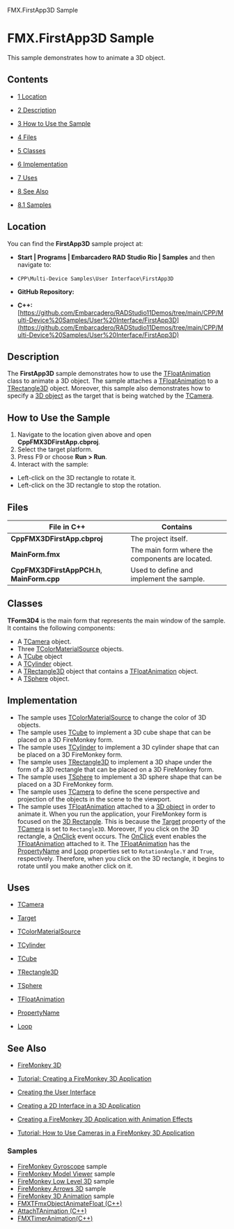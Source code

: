 FMX.FirstApp3D Sample[]()
# FMX.FirstApp3D Sample 


This sample demonstrates how to animate a 3D object.
## Contents



* [1 Location](#Location)
* [2 Description](#Description)
* [3 How to Use the Sample](#How_to_Use_the_Sample)
* [4 Files](#Files)
* [5 Classes](#Classes)
* [6 Implementation](#Implementation)
* [7 Uses](#Uses)
* [8 See Also](#See_Also)

* [8.1 Samples](#Samples)


## Location 

You can find the **FirstApp3D** sample project at:
* **Start | Programs | Embarcadero RAD Studio Rio | Samples** and then navigate to:

* `CPP\Multi-Device Samples\User Interface\FirstApp3D`

* **GitHub Repository:**

* **C++:**[https://github.com/Embarcadero/RADStudio11Demos/tree/main/CPP/Multi-Device%20Samples/User%20Interface/FirstApp3D](https://github.com/Embarcadero/RADStudio11Demos/tree/main/CPP/Multi-Device%20Samples/User%20Interface/FirstApp3D)

## Description 

The **FirstApp3D** sample demonstrates how to use the [TFloatAnimation](http://docwiki.embarcadero.com/Libraries/en/FMX.Ani.TFloatAnimation) class to animate a 3D object. The sample attaches a [TFloatAnimation](http://docwiki.embarcadero.com/Libraries/en/FMX.Ani.TFloatAnimation) to a [TRectangle3D](http://docwiki.embarcadero.com/Libraries/en/FMX.Objects3D.TRectangle3D) object. Moreover, this sample also demonstrates how to specify a [3D object](http://docwiki.embarcadero.com/Libraries/en/FMX.Objects3D) as the target that is being watched by the [TCamera](http://docwiki.embarcadero.com/Libraries/en/FMX.Controls3D.TCamera).
## How to Use the Sample 


1.  Navigate to the location given above and open **CppFMX3DFirstApp.cbproj**.
2.  Select the target platform.
3.  Press F9 or choose **Run > Run**.
4.  Interact with the sample:

*  Left-click on the 3D rectangle to rotate it.
*  Left-click on the 3D rectangle to stop the rotation.

## Files 



|**File in C++**                            |**Contains**                                   |
|-------------------------------------------|-----------------------------------------------|
|**CppFMX3DFirstApp.cbproj**                |The project itself.                            |
|**MainForm.fmx**                           |The main form where the components are located.|
|**CppFMX3DFirstAppPCH.h**, **MainForm.cpp**|Used to define and implement the sample.       |


## Classes 

**TForm3D4** is the main form that represents the main window of the sample. It contains the following components:
*  A [TCamera](http://docwiki.embarcadero.com/Libraries/en/FMX.Controls3D.TCamera) object.
*  Three [TColorMaterialSource](http://docwiki.embarcadero.com/Libraries/en/FMX.MaterialSources.TColorMaterialSource) objects.
*  A [TCube](http://docwiki.embarcadero.com/Libraries/en/FMX.Objects3D.TCube) object
*  A [TCylinder](http://docwiki.embarcadero.com/Libraries/en/FMX.Objects3D.TCylinder) object.
*  A [TRectangle3D](http://docwiki.embarcadero.com/Libraries/en/FMX.Objects3D.TRectangle3D) object that contains a [TFloatAnimation](http://docwiki.embarcadero.com/Libraries/en/FMX.Ani.TFloatAnimation) object.
*  A [TSphere](http://docwiki.embarcadero.com/Libraries/en/FMX.Objects3D.TSphere) object.

## Implementation 


*  The sample uses [TColorMaterialSource](http://docwiki.embarcadero.com/Libraries/en/FMX.MaterialSources.TColorMaterialSource) to change the color of 3D objects.
*  The sample uses [TCube](http://docwiki.embarcadero.com/Libraries/en/FMX.Objects3D.TCube) to implement a 3D cube shape that can be placed on a 3D FireMonkey form.
*  The sample uses [TCylinder](http://docwiki.embarcadero.com/Libraries/en/FMX.Objects3D.TCylinder) to implement a 3D cylinder shape that can be placed on a 3D FireMonkey form.
*  The sample uses [TRectangle3D](http://docwiki.embarcadero.com/Libraries/en/FMX.Objects3D.TRectangle3D) to implement a 3D shape under the form of a 3D rectangle that can be placed on a 3D FireMonkey form.
*  The sample uses [TSphere](http://docwiki.embarcadero.com/Libraries/en/FMX.Objects3D.TSphere) to implement a 3D sphere shape that can be placed on a 3D FireMonkey form.
*  The sample uses [TCamera](http://docwiki.embarcadero.com/Libraries/en/FMX.Controls3D.TCamera) to define the scene perspective and projection of the objects in the scene to the viewport.
*  The sample uses [TFloatAnimation](http://docwiki.embarcadero.com/Libraries/en/FMX.Ani.TFloatAnimation) attached to a [3D object](http://docwiki.embarcadero.com/Libraries/en/FMX.Objects3D) in order to animate it.
When you run the application, your FireMonkey form is focused on the [3D Rectangle](http://docwiki.embarcadero.com/Libraries/en/FMX.Objects3D.TRectangle3D). This is because the [Target](http://docwiki.embarcadero.com/Libraries/en/FMX.Controls3D.TCamera.Target) property of the [TCamera](http://docwiki.embarcadero.com/Libraries/en/FMX.Controls3D.TCamera) is set to `Rectangle3D`. Moreover, If you click on the 3D rectangle, a [OnClick](http://docwiki.embarcadero.com/Libraries/en/FMX.Controls3D.TControl3D.OnClick) event occurs. The [OnClick](http://docwiki.embarcadero.com/Libraries/en/FMX.Controls3D.TControl3D.OnClick) event enables the [TFloatAnimation](http://docwiki.embarcadero.com/Libraries/en/FMX.Ani.TFloatAnimation) attached to it. The [TFloatAnimation](http://docwiki.embarcadero.com/Libraries/en/FMX.Ani.TFloatAnimation) has the [PropertyName](http://docwiki.embarcadero.com/Libraries/en/FMX.Ani.TCustomPropertyAnimation.PropertyName) and [Loop](http://docwiki.embarcadero.com/Libraries/en/FMX.Ani.TAnimation.Loop) properties set to `RotationAngle.Y` and `True`, respectively. Therefore, when you click on the 3D rectangle, it begins to rotate until you make another click on it.
## Uses 


* [TCamera](http://docwiki.embarcadero.com/Libraries/en/FMX.Controls3D.TCamera)

* [Target](http://docwiki.embarcadero.com/Libraries/en/FMX.Controls3D.TCamera.Target)

* [TColorMaterialSource](http://docwiki.embarcadero.com/Libraries/en/FMX.MaterialSources.TColorMaterialSource)
* [TCylinder](http://docwiki.embarcadero.com/Libraries/en/FMX.Objects3D.TCylinder)
* [TCube](http://docwiki.embarcadero.com/Libraries/en/FMX.Objects3D.TCube)
* [TRectangle3D](http://docwiki.embarcadero.com/Libraries/en/FMX.Objects3D.TRectangle3D)
* [TSphere](http://docwiki.embarcadero.com/Libraries/en/FMX.Objects3D.TSphere)
* [TFloatAnimation](http://docwiki.embarcadero.com/Libraries/en/FMX.Ani.TFloatAnimation)

* [PropertyName](http://docwiki.embarcadero.com/Libraries/en/FMX.Ani.TCustomPropertyAnimation.PropertyName)
* [Loop](http://docwiki.embarcadero.com/Libraries/en/FMX.Ani.TAnimation.Loop)

## See Also 


* [FireMonkey 3D](http://docwiki.embarcadero.com/RADStudio/en/FireMonkey_3D)
* [Tutorial: Creating a FireMonkey 3D Application](http://docwiki.embarcadero.com/RADStudio/en/Tutorial:_Creating_a_FireMonkey_3D_Application)

* [Creating the User Interface](http://docwiki.embarcadero.com/RADStudio/en/Creating_the_User_Interface_(FireMonkey_3D_Tutorial))
* [Creating a 2D Interface in a 3D Application](http://docwiki.embarcadero.com/RADStudio/en/Creating_a_2D_Interface_in_a_3D_Application_(FireMonkey_3D_Tutorial))
* [Creating a FireMonkey 3D Application with Animation Effects](http://docwiki.embarcadero.com/RADStudio/en/Creating_a_FireMonkey_3D_Application_with_Animation_Effects)

* [Tutorial: How to Use Cameras in a FireMonkey 3D Application](http://docwiki.embarcadero.com/RADStudio/en/Tutorial:_How_to_Use_Cameras_in_a_FireMonkey_3D_Application)

### Samples 


* [FireMonkey Gyroscope](http://docwiki.embarcadero.com/CodeExamples/en/FMX.Gyroscope_Sample) sample
* [FireMonkey Model Viewer](http://docwiki.embarcadero.com/CodeExamples/en/FMX.ModelViewer_Sample) sample
* [FireMonkey Low Level 3D](http://docwiki.embarcadero.com/CodeExamples/en/FMX.LowLevel3D_Sample) sample
* [FireMonkey Arrows 3D](http://docwiki.embarcadero.com/CodeExamples/en/FMX.Arrows3D_Sample) sample
* [FireMonkey 3D Animation](http://docwiki.embarcadero.com/CodeExamples/en/FMX.AnimationDemo3D_Sample) sample
* [FMXTFmxObjectAnimateFloat (C++)](http://docwiki.embarcadero.com/CodeExamples/en/FMXTFmxObjectAnimateFloat_%28C%2B%2B%29)
* [AttachTAnimation (C++)](http://docwiki.embarcadero.com/CodeExamples/en/FMXAttachTAnimation_%28C%2B%2B%29)
* [FMXTimerAnimation(C++)](http://docwiki.embarcadero.com/CodeExamples/en/FMXTimerAnimation_%28C%2B%2B%29)





